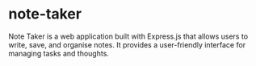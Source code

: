# note-taker
Note Taker is a web application built with Express.js that allows users to write, save, and organise notes. It provides a user-friendly interface for managing tasks and thoughts.
